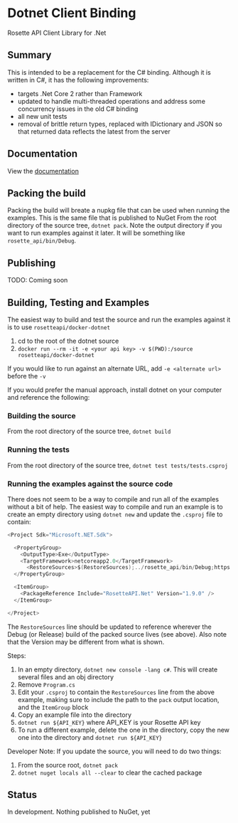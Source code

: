 # Dotnet Client Binding

Rosette API Client Library for .Net

## Summary

This is intended to be a replacement for the C# binding.  Although it is written in C#, it has the following improvements:

- targets .Net Core 2 rather than Framework
- updated to handle multi-threaded operations and address some concurrency issues in the old C# binding
- all new unit tests
- removal of brittle return types, replaced with IDictionary and JSON so that returned data reflects the latest from the server

## Documentation

View the [documentation](https://rosette-api.github.io/dotnet/)

## Packing the build

Packing the build will breate a nupkg file that can be used when running the examples.  This is the same file that is published to NuGet
From the root directory of the source tree, `dotnet pack`.  Note the output directory if you want to run examples against it later.  It will be something like `rosette_api/bin/Debug`.

## Publishing

TODO: Coming soon

## Building, Testing and Examples

The easiest way to build and test the source and run the examples against it is to use `rosetteapi/docker-dotnet`

1. cd to the root of the dotnet source
1. `docker run --rm -it -e <your api key> -v $(PWD):/source rosetteapi/docker-dotnet`

If you would like to run against an alternate URL, add `-e <alternate url>` before the `-v`

If you would prefer the manual approach, install dotnet on your computer and reference the following:

### Building the source

From the root directory of the source tree, `dotnet build`

### Running the tests

From the root directory of the source tree, `dotnet test tests/tests.csproj`

### Running the examples against the source code

There does not seem to be a way to compile and run all of the examples without a bit of help. The easiest way to compile and run an example is to create an empty directory using `dotnet new` and update the `.csproj` file to contain:

```csharp
<Project Sdk="Microsoft.NET.Sdk">

  <PropertyGroup>
    <OutputType>Exe</OutputType>
    <TargetFramework>netcoreapp2.0</TargetFramework>
      <RestoreSources>$(RestoreSources);../rosette_api/bin/Debug;https://api.nuget.org/v3/index.json</RestoreSources>
  </PropertyGroup>

  <ItemGroup>
    <PackageReference Include="RosetteAPI.Net" Version="1.9.0" />
  </ItemGroup>

</Project>
```
The `RestoreSources` line should be updated to reference wherever the Debug (or Release) build of the packed source lives (see above).  Also note that the Version may be different from what is shown.

Steps:

1. In an empty directory, `dotnet new console -lang c#`.  This will create several files and an obj directory
1. Remove `Program.cs`
1. Edit your `.csproj` to contain the `RestoreSources` line from the above example, making sure to include the path to the `pack` output location, and the `ItemGroup` block
1. Copy an example file into the directory
1. `dotnet run ${API_KEY}` where API_KEY is your Rosette API key
1. To run a different example, delete the one in the directory, copy the new one into the directory and `dotnet run ${API_KEY}`

Developer Note:  If you update the source, you will need to do two things:

1. From the source root, `dotnet pack`
1. `dotnet nuget locals all --clear` to clear the cached package


## Status

In development.  Nothing published to NuGet, yet
